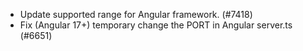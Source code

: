 - Update supported range for Angular framework. (#7418)
- Fix (Angular 17+) temporary change the PORT in Angular server.ts (#6651)
